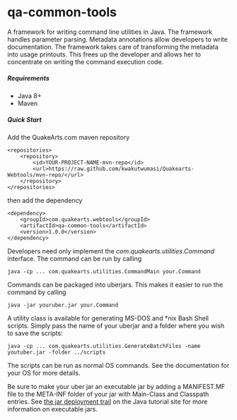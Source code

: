 # qa-common-tools

A framework for writing command line utilities in Java. The framework handles parameter parsing. Metadata annotations allow developers to write documentation. The framework takes care of transforming the metadata into usage printouts. This frees up the developer and allows her to concentrate on writing the command execution code.

##### Requirements
* Java 8+
* Maven

##### Quick Start

Add the QuakeArts.com maven repository

```
<repositories>
    <repository>
        <id>YOUR-PROJECT-NAME-mvn-repo</id>
        <url>https://raw.github.com/kwakutwumasi/Quakearts-Webtools/mvn-repo/</url>
    </repository>
</repositories>

```

then add the dependency

```
<dependency>
	<groupId>com.quakearts.webtools</groupId>
	<artifactId>qa-common-tools</artifactId>
	<version>1.0.0</version>
</dependency>

```

Developers need only implement the _com.quakearts.utilities.Command_ interface. The command can be run by calling

```
java -cp ... com.quakearts.utilities.CommandMain your.Command
```

Commands can be packaged into uberjars. This makes it easier to run the command by calling

```
java -jar youruber.jar your.Command
```

A utility class is available for generating MS-DOS and *nix Bash Shell scripts. Simply pass the name of your uberjar and a folder where you wish to save the scripts:

```
java -cp ... com.quakearts.utilities.GenerateBatchFiles -name youtuber.jar -folder ../scripts
```

The scripts can be run as normal OS commands. See the documentation for your OS for more details.

Be sure to make your uber jar an executable jar by adding a MANIFEST.MF file to the META-INF folder of your jar with Main-Class and Classpath entries. See [the jar deployment trail](https://docs.oracle.com/javase/tutorial/deployment/jar/index.html) on the Java tutorial site for more information on executable jars.